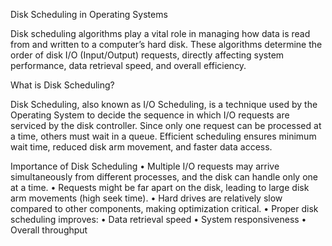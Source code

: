 Disk Scheduling in Operating Systems

Disk scheduling algorithms play a vital role in managing how data is read from and written to a computer’s hard disk. These algorithms determine the order of disk I/O (Input/Output) requests, directly affecting system performance, data retrieval speed, and overall efficiency.

What is Disk Scheduling?

Disk Scheduling, also known as I/O Scheduling, is a technique used by the Operating System to decide the sequence in which I/O requests are serviced by the disk controller. Since only one request can be processed at a time, others must wait in a queue. Efficient scheduling ensures minimum wait time, reduced disk arm movement, and faster data access.

Importance of Disk Scheduling
	•	Multiple I/O requests may arrive simultaneously from different processes, and the disk can handle only one at a time.
	•	Requests might be far apart on the disk, leading to large disk arm movements (high seek time).
	•	Hard drives are relatively slow compared to other components, making optimization critical.
	•	Proper disk scheduling improves:
	•	Data retrieval speed
	•	System responsiveness
	•	Overall throughput
